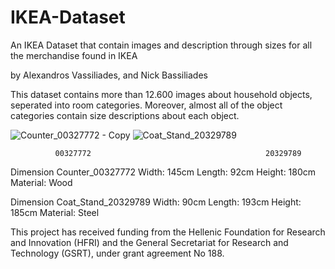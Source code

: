 # IKEA-Dataset
An IKEA Dataset that contain images and description through sizes for all the merchandise found in IKEA

by Alexandros Vassiliades, and Nick Bassiliades

This dataset contains more than 12.600 images about household objects, seperated into room categories. Moreover, almost all of the object categories contain size descriptions about each object.

![Counter_00327772 - Copy](https://user-images.githubusercontent.com/53187315/72509817-03792980-3851-11ea-8a28-85657f1558ae.jpg)
![Coat_Stand_20329789](https://user-images.githubusercontent.com/53187315/72509911-29063300-3851-11ea-8482-c0534157d37a.jpg)

              00327772                                       20329789
 
Dimension Counter_00327772 Width: 145cm Length: 92cm Height: 180cm Material: Wood

Dimension Coat_Stand_20329789 Width: 90cm Length: 193cm Height: 185cm Material: Steel

This project has received funding from the Hellenic Foundation for Research and Innovation
(HFRI) and the General Secretariat for Research and Technology (GSRT),
under grant agreement No 188.
